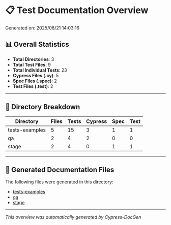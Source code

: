 # 📋 Test Documentation Overview

Generated on: 2025/08/21 14:03:16

## 📊 Overall Statistics

- **Total Directories**: 3
- **Total Test Files**: 9
- **Total Individual Tests**: 23
- **Cypress Files (.cy)**: 5
- **Spec Files (.spec)**: 2
- **Test Files (.test)**: 2

---

## 📁 Directory Breakdown

| Directory | Files | Tests |Cypress | Spec | Test | 
|-----------|-------|-------|---------|------|------|
| tests-examples | 5 | 15 |3 | 1 | 1 | 
| qa | 2 | 4 |2 | 0 | 0 | 
| stage | 2 | 4 |0 | 1 | 1 | 

---

## 📄 Generated Documentation Files

The following files were generated in this directory:

- [tests-examples](tests-examples.md)
- [qa](tests-examples-qa.md)
- [stage](tests-examples-stage.md)

---

*This overview was automatically generated by Cypress-DocGen*
